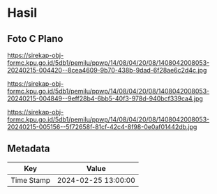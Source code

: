 # Hasil

## Foto C Plano

https://sirekap-obj-formc.kpu.go.id/5db1/pemilu/ppwp/14/08/04/20/08/1408042008053-20240215-004420--8cea4609-9b70-438b-9dad-6f28ae6c2d4c.jpg

https://sirekap-obj-formc.kpu.go.id/5db1/pemilu/ppwp/14/08/04/20/08/1408042008053-20240215-004849--9eff28b4-6bb5-40f3-978d-940bcf339ca4.jpg

https://sirekap-obj-formc.kpu.go.id/5db1/pemilu/ppwp/14/08/04/20/08/1408042008053-20240215-005156--5f72658f-81cf-42c4-8f98-0e0af01442db.jpg


## Metadata

| Key        | Value               |
| ---------- | ------------------- |
| Time Stamp | 2024-02-25 13:00:00 |



